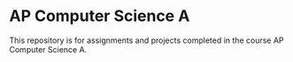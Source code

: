 # AP Computer Science A

This repository is for assignments and projects completed in the course AP Computer Science A.
